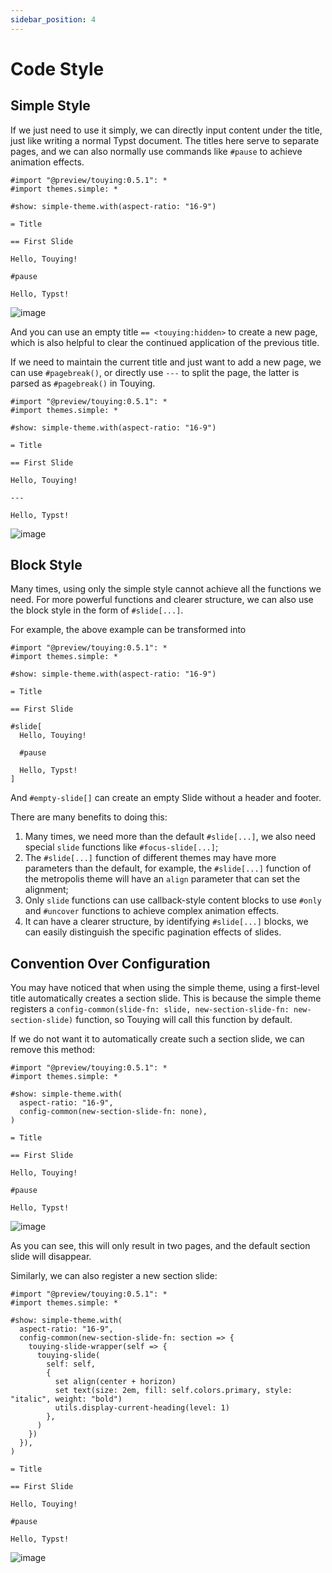 ```yaml
---
sidebar_position: 4
---
```


# Code Style

## Simple Style

If we just need to use it simply, we can directly input content under the title, just like writing a normal Typst document. The titles here serve to separate pages, and we can also normally use commands like `#pause` to achieve animation effects.

```typst
#import "@preview/touying:0.5.1": *
#import themes.simple: *

#show: simple-theme.with(aspect-ratio: "16-9")

= Title

== First Slide

Hello, Touying!

#pause

Hello, Typst!
```

![image](https://github.com/touying-typ/touying/assets/34951714/f5bdbf8f-7bf9-45fd-9923-0fa5d66450b2)

And you can use an empty title `== <touying:hidden>` to create a new page, which is also helpful to clear the continued application of the previous title.

If we need to maintain the current title and just want to add a new page, we can use `#pagebreak()`, or directly use `---` to split the page, the latter is parsed as `#pagebreak()` in Touying.

```typst
#import "@preview/touying:0.5.1": *
#import themes.simple: *

#show: simple-theme.with(aspect-ratio: "16-9")

= Title

== First Slide

Hello, Touying!

---

Hello, Typst!
```

![image](https://github.com/user-attachments/assets/42f4de99-3be4-4764-a2b6-f26201295ed1)

## Block Style

Many times, using only the simple style cannot achieve all the functions we need. For more powerful functions and clearer structure, we can also use the block style in the form of `#slide[...]`.

For example, the above example can be transformed into

```typst
#import "@preview/touying:0.5.1": *
#import themes.simple: *

#show: simple-theme.with(aspect-ratio: "16-9")

= Title

== First Slide

#slide[
  Hello, Touying!

  #pause

  Hello, Typst!
]
```

And `#empty-slide[]` can create an empty Slide without a header and footer.

There are many benefits to doing this:

1. Many times, we need more than the default `#slide[...]`, we also need special `slide` functions like `#focus-slide[...]`;
2. The `#slide[...]` function of different themes may have more parameters than the default, for example, the `#slide[...]` function of the metropolis theme will have an `align` parameter that can set the alignment;
3. Only `slide` functions can use callback-style content blocks to use `#only` and `#uncover` functions to achieve complex animation effects.
4. It can have a clearer structure, by identifying `#slide[...]` blocks, we can easily distinguish the specific pagination effects of slides.

## Convention Over Configuration

You may have noticed that when using the simple theme, using a first-level title automatically creates a section slide. This is because the simple theme registers a `config-common(slide-fn: slide, new-section-slide-fn: new-section-slide)` function, so Touying will call this function by default.

If we do not want it to automatically create such a section slide, we can remove this method:

```typst
#import "@preview/touying:0.5.1": *
#import themes.simple: *

#show: simple-theme.with(
  aspect-ratio: "16-9",
  config-common(new-section-slide-fn: none),
)

= Title

== First Slide

Hello, Touying!

#pause

Hello, Typst!
```

![image](https://github.com/touying-typ/touying/assets/34951714/17a89a59-9491-4e1f-95c0-09a22105ab35)

As you can see, this will only result in two pages, and the default section slide will disappear.

Similarly, we can also register a new section slide:

```typst
#import "@preview/touying:0.5.1": *
#import themes.simple: *

#show: simple-theme.with(
  aspect-ratio: "16-9",
  config-common(new-section-slide-fn: section => {
    touying-slide-wrapper(self => {
      touying-slide(
        self: self,
        {
          set align(center + horizon)
          set text(size: 2em, fill: self.colors.primary, style: "italic", weight: "bold")
          utils.display-current-heading(level: 1)
        },
      )
    })
  }),
)

= Title

== First Slide

Hello, Touying!

#pause

Hello, Typst!
```

![image](https://github.com/touying-typ/touying/assets/34951714/5305efda-0cd4-42eb-9f2e-89abc30b6ca2)